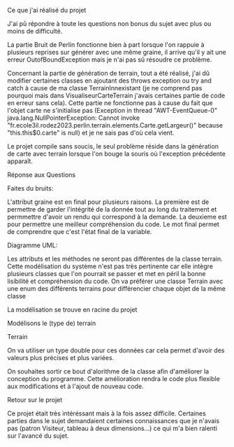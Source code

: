 
Ce que j'ai réalisé du projet

J'ai pû répondre à toute les questions non bonus du sujet avec plus ou moins de difficulté.

La partie Bruit de Perlin fonctionne bien à part lorsque l'on rappuie à plusieurs reprises sur générer avec une même graine, il arrive qu'il y ait une erreur OutofBoundException mais je n'ai pas sû résoudre ce problème.

Concernant la partie de génération de terrain, tout a été réalisé, j'ai dû modifier certaines classes en ajoutant des throws exception ou try and catch à cause de ma classe TerrainInnexistant (je ne comprend pas pourquoi mais dans VisualiseurCarteTerrain j'avais certaines partie de code en erreur sans cela). Cette partie ne fonctionne pas à cause du fait que l'objet carte ne s'initialise pas (Exception in thread "AWT-EventQueue-0" java.lang.NullPointerException: Cannot invoke "fr.ecole3il.rodez2023.perlin.terrain.elements.Carte.getLargeur()" because "this.this$0.carte" is null) et je ne sais pas d'où cela vient. 

Le projet compile sans soucis, le seul problème réside dans la génération de carte avec terrain lorsque l'on bouge la souris où l'exception précédente apparaît. 


Réponse aux Questions

Faites du bruits:

L'attribut graine est en final pour plusieurs raisons. La première est de permettre de garder l'intégrité de la donnée tout au long du traitement et permmettre d'avoir un rendu qui correspond à la demande. La deuxieme est pour permettre une meilleur compréhension du code. Le mot final permet de comprendre que c'est l'état final de la variable.

Diagramme UML:

Les attributs et les méthodes ne seront pas différentes de la classe terrain. Cette modélisation du système n'est pas très pertinente car elle intègre plusieurs classes que l'on pourrait se passer et met en péril la bonne lisibilité et compréhension du code.
On va préférer une classe Terrain avec une enum des différents terrains pour différencier chaque objet de la même classe

La modélisation se trouve en racine du projet

Modélisons le (type de) terrain

Terrain

On va utiliser un type double pour ces données car cela permet d'avoir des valeurs plus précises et plus variées.

On souhaites sortir ce bout d'alorithme de la classe afin d'améliorer la conception du programme. Cette amélioration rendra le code plus flexible aux modifications et à l'ajout de nouveau code. 

Retour sur le projet

Ce projet était très intéréssant mais à la fois assez difficile. Certaines parties dans le sujet demandaient certaines connaissances que je n'avais pas (patron Visiteur, tableau à deux dimensions...) ce qui m'a bien ralenti sur l'avancé du sujet. 
